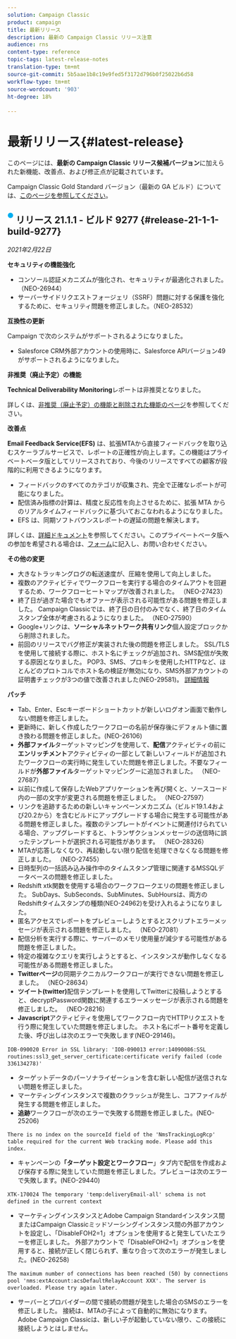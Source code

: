 ```yaml
---
solution: Campaign Classic
product: campaign
title: 最新リリース
description: 最新の Campaign Classic リリース注意
audience: rns
content-type: reference
topic-tags: latest-release-notes
translation-type: tm+mt
source-git-commit: 5b5aae1b8c19e9fed5f3172d796b0f25022b6d58
workflow-type: tm+mt
source-wordcount: '903'
ht-degree: 18%

---
```



# 最新リリース{#latest-release}

このページには、**最新の Campaign Classic リリース候補バージョン**&#x200B;に加えられた新機能、改善点、および修正点が記載されています。

Campaign Classic Gold Standard バージョン（最新の GA ビルド）については、[このページを参照してください](../../rn/using/gold-standard.md)。

## ![](assets/do-not-localize/blue_2.png) リリース 21.1.1 - ビルド 9277 {#release-21-1-1-build-9277}

_2021年2月22日_

**セキュリティの機能強化**

* コンソール認証メカニズムが強化され、セキュリティが最適化されました。 （NEO-26944）
* サーバーサイドリクエストフォージェリ（SSRF）問題に対する保護を強化するために、セキュリティ問題を修正しました。（NEO-28532）

**互換性の更新**

Campaign で次のシステムがサポートされるようになりました。

* Salesforce CRM外部アカウントの使用時に、Salesforce APIバージョン49がサポートされるようになりました。

**非推奨（廃止予定）の機能**

**Technical Deliverability Monitoring**&#x200B;レポートは非推奨となりました。

詳しくは、[非推奨（廃止予定）の機能と削除された機能のページ](../../rn/using/deprecated-features.md)を参照してください。

**改善点**

**Email Feedback Service(EFS)** は、拡張MTAから直接フィードバックを取り込むスケーラブルサービスで、レポートの正確性が向上します。この機能はプライベートベータ版としてリリースされており、今後のリリースですべての顧客が段階的に利用できるようになります。

* フィードバックのすべてのカテゴリが収集され、完全で正確なレポートが可能になりました。
* 配信済み指標の計算は、精度と反応性を向上させるために、拡張 MTA からのリアルタイムフィードバックに基づいておこなわれるようになりました。
* EFS は、同期ソフトバウンスレポートの遅延の問題を解決します。

詳しくは、[詳細ドキュメント](../../delivery/using/sending-with-enhanced-mta.md#efs)を参照してください。このプライベートベータ版への参加を希望される場合は、[フォーム](https://forms.office.com/Pages/ResponsePage.aspx?id=Wht7-jR7h0OUrtLBeN7O4Rol2vQGupxItW9_BerXV6VUQTJPN1Q5WUI4OFNTWkYzQjg3WllUSDAxWi4u)に記入し、お問い合わせください。

**その他の変更**

* 大きなトラッキングログの転送速度が、圧縮を使用して向上しました。
* 複数のアクティビティでワークフローを実行する場合のタイムアウトを回避するため、ワークフローヒートマップが改善されました。 （NEO-27423）
* 終了日が過ぎた場合でもオファーが表示される可能性がある問題を修正しました。 Campaign Classicでは、終了日の日付のみでなく、終了日のタイムスタンプ全体が考慮されるようになりました。 （NEO-27590）
* Google+リンクは、**ソーシャルネットワーク共有リンク**&#x200B;個人設定ブロックから削除されました。
* 前回のリリースでバグ修正が実装された後の問題を修正しました。 SSL/TLSを使用して接続する際に、ホスト名にチェックが追加され、SMS配信が失敗する原因となりました。 POP3、SMS、プロキシを使用したHTTPなど、ほとんどのプロトコルでホスト名の検証が無効になり、SMS外部アカウントの証明書チェックが3つの値で改善されました(NEO-29581)。 [詳細情報](../../delivery/using/sms-protocol.md#skip-tls)

**パッチ**

* Tab、Enter、Escキーボードショートカットが新しいログオン画面で動作しない問題を修正しました。
* 更新時に、新しく作成したワークフローの名前が保存後にデフォルト値に置き換わる問題を修正しました。(NEO-26106)
* **外部ファイル**&#x200B;ターゲットマッピングを使用して、**配信**&#x200B;アクティビティの前に&#x200B;**エンリッチメント**&#x200B;アクティビティの一部として新しいフィールドが追加されたワークフローの実行時に発生していた問題を修正しました。不要なフィールドが&#x200B;**外部ファイル**&#x200B;ターゲットマッピングーに追加されました。 （NEO-27687）
* 以前に作成して保存したWebアプリケーションを再び開くと、ソースコード内の一部の文字が変更される問題を修正しました。 （NEO-27597）
* リンクを追跡するための新しいキャンペーンメカニズム（ビルド19.1.4および20.2から）を含むビルドにアップグレードする場合に発生する可能性がある問題を修正しました。複数のテンプレートがイベントに関連付けられている場合、アップグレードすると、トランザクションメッセージの送信時に誤ったテンプレートが選択される可能性があります。 （NEO-28326）
* MTAが応答しなくなり、再起動しない限り配信を処理できなくなる問題を修正しました。 （NEO-27455）
* 日時型列の一括読み込み操作中のタイムスタンプ管理に関連するMSSQLデータベースの問題を修正しました。
* Redshift xtk関数を使用する場合のワークフロークエリの問題を修正しました。 SubDays、SubSeconds、SubMinutes、SubHoursは、両方のRedshiftタイムスタンプの種類(NEO-24962)を受け入れるようになりました。
* 匿名アクセスでレポートをプレビューしようとするとスクリプトエラーメッセージが表示される問題を修正しました。 （NEO-27081）
* 配信分析を実行する際に、サーバーのメモリ使用量が減少する可能性がある問題を修正しました。
* 特定の複雑なクエリを実行しようとすると、インスタンスが動作しなくなる可能性がある問題を修正しました。
* **Twitterページ**&#x200B;の同期テクニカルワークフローが実行できない問題を修正しました。 （NEO-28634）
* **ツイート(twitter)**&#x200B;配信テンプレートを使用してTwitterに投稿しようとすると、decryptPassword関数に関連するエラーメッセージが表示される問題を修正しました。 （NEO-28216）
* **Javascript**&#x200B;アクティビティを使用してワークフロー内でHTTPリクエストを行う際に発生していた問題を修正しました。 ホスト名にポート番号を定義した後、呼び出しは次のエラーで失敗します(NEO-29146)。

```
IOB-090020 Error in SSL library: 'IOB-090013 error:14090086:SSL routines:ssl3_get_server_certificate:certificate verify failed (code 336134278)'
```

* ターゲットデータのパーソナライゼーションを含む新しい配信が送信されない問題を修正しました。
* マーケティングインスタンスで複数のクラッシュが発生し、コアファイルが発生する問題を修正しました。
* **追跡**&#x200B;ワークフローが次のエラーで失敗する問題を修正しました。(NEO-25206)

```
There is no index on the sourceId field of the 'NmsTrackingLogRcp' table required for the current Web tracking mode. Please add this index.
```

* キャンペーンの&#x200B;**「ターゲット設定とワークフロー**」タブ内で配信を作成および保存する際に発生していた問題を修正しました。プレビューは次のエラーで失敗します。(NEO-29440)

```
XTK-170024 The temporary 'temp:deliveryEmail-all' schema is not defined in the current context
```

* マーケティングインスタンスとAdobe Campaign Standardインスタンス間またはCampaign Classicミッドソーシングインスタンス間の外部アカウントを設定し、「DisableFOH2=1」オプションを使用すると発生していたエラーを修正しました。 外部アカウントで「DisableFOH2=1」オプションを使用すると、接続が正しく閉じられず、重なり合って次のエラーが発生しました。(NEO-26258)

```
The maximum number of connections has been reached (50) by connections pool 'nms:extAccount:acsDefaultRelayAccount XXX'. The server is overloaded. Please try again later.
```

* サーバーとプロバイダーの間で接続の問題が発生した場合のSMSのエラーを修正しました。 接続は、MTAの子によって自動的に無効になります。 Adobe Campaign Classicは、新しい子が起動していない限り、この接続に接続しようとはしません。
